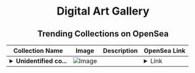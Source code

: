 <div align="center">

# Digital Art Gallery

## Trending Collections on OpenSea

| Collection Name                       | Image                                                                                     | Description                       | OpenSea Link                                                                                          |
|---------------------------------------|-------------------------------------------------------------------------------------------|-----------------------------------|--------------------------------------------------------------------------------------------------------|
| **<details><summary>Unidentified co...</summary>Unidentified contract 765a25f8-efe0-4334-bf6b-69faae763f58</details>** | ![Image](https://i.seadn.io/s/raw/files/a837708742ad8afcb35eb60ba787976d.jpg?w=500&auto=format?w=200&auto=format) |  | <details><summary>Link</summary>[Unidentified contract 765a25f8-efe0-4334-bf6b-69faae763f58](https://opensea.io/collection/unidentified-contract-765a25f8-efe0-4334-bf6b-69fa)</details> |

</div>